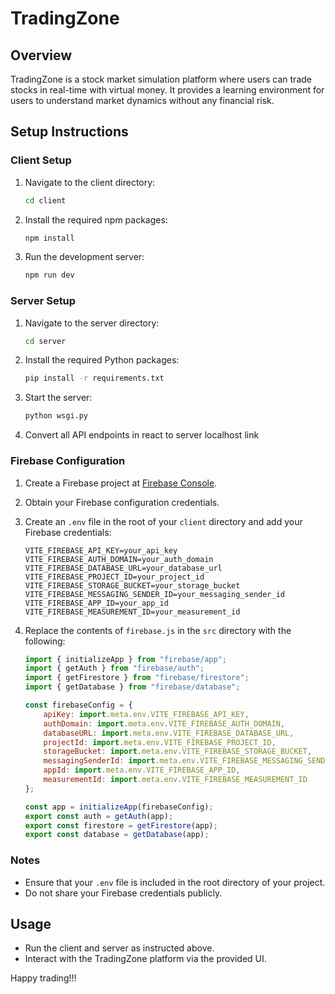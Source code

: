 # TradingZone

## Overview

TradingZone is a stock market simulation platform where users can trade stocks in real-time with virtual money. It provides a learning environment for users to understand market dynamics without any financial risk.

## Setup Instructions

### Client Setup

1. Navigate to the client directory:
    ```bash
    cd client
    ```

2. Install the required npm packages:
    ```bash
    npm install
    ```

3. Run the development server:
    ```bash
    npm run dev
    ```

### Server Setup

1. Navigate to the server directory:
    ```bash
    cd server
    ```

2. Install the required Python packages:
    ```bash
    pip install -r requirements.txt
    ```

3. Start the server:
    ```bash
    python wsgi.py
    ```
4. Convert all API endpoints in react to server localhost link

### Firebase Configuration

1. Create a Firebase project at [Firebase Console](https://console.firebase.google.com/).

2. Obtain your Firebase configuration credentials.

3. Create an `.env` file in the root of your `client` directory and add your Firebase credentials:
    ```env
    VITE_FIREBASE_API_KEY=your_api_key
    VITE_FIREBASE_AUTH_DOMAIN=your_auth_domain
    VITE_FIREBASE_DATABASE_URL=your_database_url
    VITE_FIREBASE_PROJECT_ID=your_project_id
    VITE_FIREBASE_STORAGE_BUCKET=your_storage_bucket
    VITE_FIREBASE_MESSAGING_SENDER_ID=your_messaging_sender_id
    VITE_FIREBASE_APP_ID=your_app_id
    VITE_FIREBASE_MEASUREMENT_ID=your_measurement_id
    ```

4. Replace the contents of `firebase.js` in the `src` directory with the following:
    ```javascript
    import { initializeApp } from "firebase/app";
    import { getAuth } from "firebase/auth";
    import { getFirestore } from "firebase/firestore";
    import { getDatabase } from "firebase/database";

    const firebaseConfig = {
        apiKey: import.meta.env.VITE_FIREBASE_API_KEY,
        authDomain: import.meta.env.VITE_FIREBASE_AUTH_DOMAIN,
        databaseURL: import.meta.env.VITE_FIREBASE_DATABASE_URL,
        projectId: import.meta.env.VITE_FIREBASE_PROJECT_ID,
        storageBucket: import.meta.env.VITE_FIREBASE_STORAGE_BUCKET,
        messagingSenderId: import.meta.env.VITE_FIREBASE_MESSAGING_SENDER_ID,
        appId: import.meta.env.VITE_FIREBASE_APP_ID,
        measurementId: import.meta.env.VITE_FIREBASE_MEASUREMENT_ID
    };

    const app = initializeApp(firebaseConfig);
    export const auth = getAuth(app);
    export const firestore = getFirestore(app);
    export const database = getDatabase(app);
    ```

### Notes

- Ensure that your `.env` file is included in the root directory of your project.
- Do not share your Firebase credentials publicly.

## Usage

- Run the client and server as instructed above.
- Interact with the TradingZone platform via the provided UI.

Happy trading!!!
